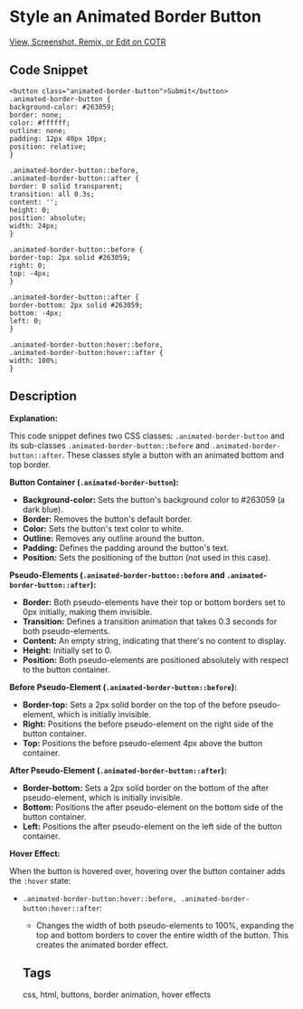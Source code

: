 # Style an Animated Border Button

  [View, Screenshot, Remix, or Edit on COTR](https://cotr.dev/snippet/372)
  
  ## Code Snippet
  ```
  <button class="animated-border-button">Submit</button>
.animated-border-button {
  background-color: #263059;
  border: none;
  color: #ffffff;
  outline: none;
  padding: 12px 40px 10px;
  position: relative;
}

.animated-border-button::before,
.animated-border-button::after {
  border: 0 solid transparent;
  transition: all 0.3s;
  content: '';
  height: 0;
  position: absolute;
  width: 24px;
}

.animated-border-button::before {
  border-top: 2px solid #263059;
  right: 0;
  top: -4px;
}

.animated-border-button::after {
  border-bottom: 2px solid #263059;
  bottom: -4px;
  left: 0;
}

.animated-border-button:hover::before,
.animated-border-button:hover::after {
  width: 100%;
}
  ```
  
  ## Description
  **Explanation:**

This code snippet defines two CSS classes: `.animated-border-button` and its sub-classes `.animated-border-button::before` and `.animated-border-button::after`. These classes style a button with an animated bottom and top border.

**Button Container (`.animated-border-button`):**

* **Background-color:** Sets the button's background color to #263059 (a dark blue).
* **Border:** Removes the button's default border.
* **Color:** Sets the button's text color to white.
* **Outline:** Removes any outline around the button.
* **Padding:** Defines the padding around the button's text.
* **Position:** Sets the positioning of the button (not used in this case).

**Pseudo-Elements (`.animated-border-button::before` and `.animated-border-button::after`):**

* **Border:** Both pseudo-elements have their top or bottom borders set to 0px initially, making them invisible.
* **Transition:** Defines a transition animation that takes 0.3 seconds for both pseudo-elements.
* **Content:** An empty string, indicating that there's no content to display.
* **Height:** Initially set to 0.
* **Position:** Both pseudo-elements are positioned absolutely with respect to the button container.

**Before Pseudo-Element (`.animated-border-button::before`):**

* **Border-top:** Sets a 2px solid border on the top of the before pseudo-element, which is initially invisible.
* **Right:** Positions the before pseudo-element on the right side of the button container.
* **Top:** Positions the before pseudo-element 4px above the button container.

**After Pseudo-Element (`.animated-border-button::after`):**

* **Border-bottom:** Sets a 2px solid border on the bottom of the after pseudo-element, which is initially invisible.
* **Bottom:** Positions the after pseudo-element on the bottom side of the button container.
* **Left:** Positions the after pseudo-element on the left side of the button container.

**Hover Effect:**

When the button is hovered over, hovering over the button container adds the `:hover` state:

* `.animated-border-button:hover::before, .animated-border-button:hover::after`:
    * Changes the width of both pseudo-elements to 100%, expanding the top and bottom borders to cover the entire width of the button. This creates the animated border effect.
  
  ## Tags
  css, html, buttons, border animation, hover effects
